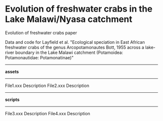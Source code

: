 # Evolution of freshwater crabs in the Lake Malawi/Nyasa catchment

Evolution of freshwater crabs paper

Data and code for Layfield et al. "Ecological speciation in East African freshwater crabs of the genus Arcopotamonautes Bott, 1955 across a lake-river boundary in the Lake Malawi catchment (Potamoidea: Potamonautidae: Potamonatinae)"


***

**assets**

***


File1.xxx Description
File2.xxx Description

***

**scripts**

***

File3.xxx Description
File4.xxx Description
